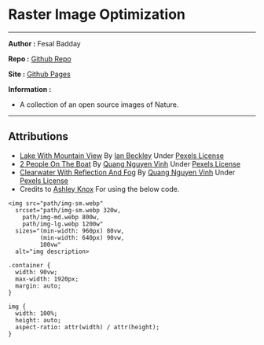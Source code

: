 # Raster Image Optimization

---

**Author :** Fesal Badday

**Repo :** [Github Repo](https://github.com/FesalBadday/raster-image-optimization)

**Site :** [Github Pages](https://FesalBadday.github.io/raster-image-optimization)

**Information :**

- A collection of an open source images of Nature.

---

## Attributions
- [Lake With Mountain View](https://www.pexels.com/photo/lake-with-mountain-view-2440021) By [Ian Beckley](https://www.pexels.com/@ian-beckley-1278367) Under [Pexels License](https://www.pexels.com/license)
- [2 People On The Boat](https://www.pexels.com/photo/2-people-on-the-boat-2166711) By [Quang Nguyen Vinh](https://www.pexels.com/@quang-nguyen-vinh-222549) Under [Pexels License](https://www.pexels.com/license)
- [Clearwater With Reflection And Fog](https://www.pexels.com/photo/photo-of-body-of-water-2649403) By [Quang Nguyen Vinh](https://www.pexels.com/@quang-nguyen-vinh-222549) Under [Pexels License](https://www.pexels.com/license)
- Credits to [Ashley Knox](https://github.com/lilyx13) For using the below code.
```
<img src="path/img-sm.webp"
  srcset="path/img-sm.webp 320w,
    path/img-md.webp 800w,
    path/img-lg.webp 1200w"
  sizes="(min-width: 960px) 80vw,
         (min-width: 640px) 90vw,
         100vw"
  alt="img description>

.container {
  width: 90vw;
  max-width: 1920px;
  margin: auto;
}

img {
  width: 100%;
  height: auto;
  aspect-ratio: attr(width) / attr(height);
}
```